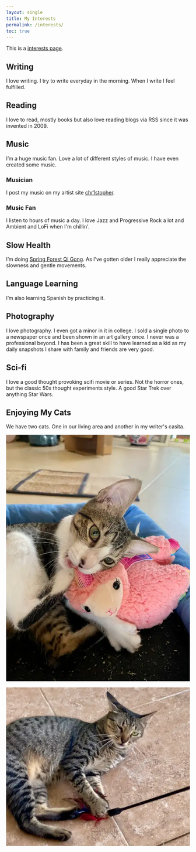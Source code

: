 ```yaml
---
layout: single
title: My Interests
permalink: /interests/
toc: true
---
```

This is a [interests page](https://chrisburnell.github.io/interests-directory/).

## Writing
I love writing. I try to write everyday in the morning. When I write I feel fulfilled.

## Reading
I love to read, mostly books but also love reading blogs via RSS since it was invented in 2009.

## Music
I’m a huge music fan. Love a lot of different styles of music. I have even created some music.

### Musician
I post my music on my artist site [chr1stopher](https://chr1stopher.com).

### Music Fan
I listen to hours of music a day. I love Jazz and Progressive Rock a lot and Ambient and LoFi when I'm chillin'.

## Slow Health
I’m doing [Spring Forest Qi Gong](https://www.springforestqigong.com). As I’ve gotten older I really appreciate the slowness and gentle movements.

## Language Learning
I’m also learning Spanish by practicing it.

## Photography
I love photography. I even got a minor in it in college. I sold a single photo to a newspaper once and been shown in an art gallery once. I never was a professional beyond. I has been a great skill to have learned as a kid as my daily snapshots I share with family and friends are very good.

## Sci-fi
I love a good thought provoking scifi movie or series. Not the horror ones, but the classic 50s thought experiments style.  A good Star Trek over anything Star Wars.

## Enjoying My Cats
We have two cats. One in our living area and another in my writer's casita.

![Ixchel](/assets/images/Ixchel.webp)

![Xana](/assets/images/Xana.webp)